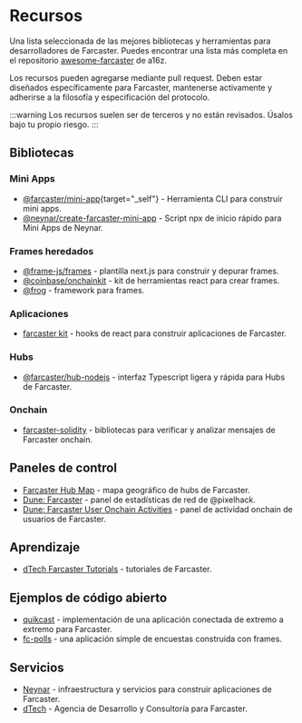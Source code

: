 # Recursos

Una lista seleccionada de las mejores bibliotecas y herramientas para desarrolladores de Farcaster. Puedes encontrar una lista más completa en el repositorio [awesome-farcaster](https://github.com/a16z/awesome-farcaster) de a16z.

Los recursos pueden agregarse mediante pull request. Deben estar diseñados específicamente para Farcaster, mantenerse activamente y adherirse a la filosofía y especificación del protocolo.

:::warning
Los recursos suelen ser de terceros y no están revisados. Úsalos bajo tu propio riesgo.
:::

## Bibliotecas

### Mini Apps

<!-- prettier-ignore -->
- [@farcaster/mini-app](https://miniapps.farcaster.xyz/docs/getting-started){target="_self"} - Herramienta CLI para construir mini apps.
- [@neynar/create-farcaster-mini-app](https://www.npmjs.com/package/@neynar/create-farcaster-mini-app) - Script npx de inicio rápido para Mini Apps de Neynar.

### Frames heredados

- [@frame-js/frames](https://framesjs.org/) - plantilla next.js para construir y depurar frames.
- [@coinbase/onchainkit](https://github.com/coinbase/onchainkit) - kit de herramientas react para crear frames.
- [@frog](https://frog.fm) - framework para frames.

### Aplicaciones

- [farcaster kit](https://www.farcasterkit.com/) - hooks de react para construir aplicaciones de Farcaster.

### Hubs

- [@farcaster/hub-nodejs](https://www.npmjs.com/package/@farcaster/hub-nodejs) - interfaz Typescript ligera y rápida para Hubs de Farcaster.

### Onchain

- [farcaster-solidity](https://github.com/pavlovdog/farcaster-solidity/) - bibliotecas para verificar y analizar mensajes de Farcaster onchain.

## Paneles de control

- [Farcaster Hub Map](https://farcaster.spindl.xyz/) - mapa geográfico de hubs de Farcaster.
- [Dune: Farcaster](https://dune.com/pixelhack/farcaster) - panel de estadísticas de red de @pixelhack.
- [Dune: Farcaster User Onchain Activities](https://dune.com/yesyes/farcaster-users-onchain-activities) - panel de actividad onchain de usuarios de Farcaster.

## Aprendizaje

- [dTech Farcaster Tutorials](https://dtech.vision/farcaster) - tutoriales de Farcaster.

## Ejemplos de código abierto

- [quikcast](https://github.com/farcasterxyz/quikcast) - implementación de una aplicación conectada de extremo a extremo para Farcaster.
- [fc-polls](https://github.com/farcasterxyz/fc-polls) - una aplicación simple de encuestas construida con frames.

## Servicios

- [Neynar](https://neynar.com/) - infraestructura y servicios para construir aplicaciones de Farcaster.
- [dTech](https://dtech.vision) - Agencia de Desarrollo y Consultoría para Farcaster.
